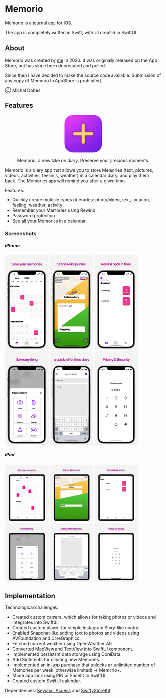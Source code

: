 # Memorio

Memorio is a journal app for iOS.

The app is completely written in Swift, with UI created in SwiftUI.

## About

Memorio was created by [me](https://github.com/mishpajz) in 2020. It was originally released on the App Store, but has since been deprecated and pulled.

Since then I have decided to make the source code available. Submission of any copy of Memorio to AppStore is prohibited.

Ⓒ Michal Dobes

## Features

<p align="center">
<img src="https://github.com/mishpajz/Memorio/blob/development/Assets/logo.png" width=120>
</p>

<p align="center">
Memorio, a new take on diary.
Preserve your precious moments.
</p>

Memorio is a diary app that allows you to store Memories (text, pictures, videos, activities, feelings, weather) in a calendar diary, and play them back. The Memories app will remind you after a given time.

Features:
- Quickly create multiple types of entries: photo/video, text, location, feeling, weather, activity
- Remember your Memories using Rewind.
- Password protection.
- See all your Memories in a calendar.

### Screenshots

##### iPhone
<p align="left">
<img src="https://github.com/mishpajz/Memorio/blob/development/Assets/iPhoneScreenshots/1.jpg" width=140>
<img src="https://github.com/mishpajz/Memorio/blob/development/Assets/iPhoneScreenshots/2.jpg" width=140>
<img src="https://github.com/mishpajz/Memorio/blob/development/Assets/iPhoneScreenshots/3.jpg" width=140>
<img src="https://github.com/mishpajz/Memorio/blob/development/Assets/iPhoneScreenshots/4.jpg" width=140>
<img src="https://github.com/mishpajz/Memorio/blob/development/Assets/iPhoneScreenshots/5.jpg" width=140>
<img src="https://github.com/mishpajz/Memorio/blob/development/Assets/iPhoneScreenshots/6.jpg" width=140>
</p>

##### iPad
<p align="left">
<img src="https://github.com/mishpajz/Memorio/blob/development/Assets/iPadScreenshots/1.jpg" width=140>
<img src="https://github.com/mishpajz/Memorio/blob/development/Assets/iPadScreenshots/2.jpg" width=140>
<img src="https://github.com/mishpajz/Memorio/blob/development/Assets/iPadScreenshots/3.jpg" width=140>
<img src="https://github.com/mishpajz/Memorio/blob/development/Assets/iPadScreenshots/4.jpg" width=140>
<img src="https://github.com/mishpajz/Memorio/blob/development/Assets/iPadScreenshots/5.jpg" width=140>
<img src="https://github.com/mishpajz/Memorio/blob/development/Assets/iPadScreenshots/6.jpg" width=140>
</p>

## Implementation

Technological challenges:
- Created custom camera, which allows for taking photos or videos and integrates into SwiftUI.
- Created custom player, for simple Instagram Story-like control.
- Enabled Snapchat-like adding text to photos and videos using AVFoundation and CoreGraphics.
- Fetched current weather using OpenWeather API.
- Converted MapView and TextView into SwiftUI component.
- Implemented persistent data storage using CoreData.
- Add SiriIntents for creating new Memories.
- Implemented an in-app purchase that unlocks an unlimited number of Memories per week (otherwise limited) -> Memorio+.
- Made app lock using PIN or FaceID in SwiftUI.
- Created custom SwiftUI calendar.

Dependencies:
  [KeychainAccess](https://github.com/kishikawakatsumi/KeychainAccess) and [SwiftyStoreKit](https://github.com/bizz84/SwiftyStoreKit).
